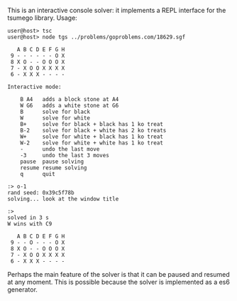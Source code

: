 This is an interactive console solver: it implements a REPL interface for the tsumego library. Usage:

```
user@host> tsc
user@host> node tgs ../problems/goproblems.com/18629.sgf

   A B C D E F G H
 9 - - - - - - O X
 8 X O - - O O O X
 7 - X O O X X X X
 6 - X X X - - - -

Interactive mode:

    B A4   adds a block stone at A4
    W G6   adds a white stone at G6
    B      solve for black
    W      solve for white
    B+     solve for black + black has 1 ko treat
    B-2    solve for black + white has 2 ko treats
    W+     solve for white + black has 1 ko treat
    W-2    solve for white + white has 1 ko treat
    -      undo the last move
    -3     undo the last 3 moves
    pause  pause solving
    resume resume solving
    q      quit

:> o-1
rand seed: 0x39c5f78b
solving... look at the window title

:>
solved in 3 s
W wins with C9

   A B C D E F G H
 9 - - O - - - O X
 8 X O - - O O O X
 7 - X O O X X X X
 6 - X X X - - - -
```

Perhaps the main feature of the solver is that it can be paused and resumed at any moment. This is possible because the solver is implemented as a es6 generator.
